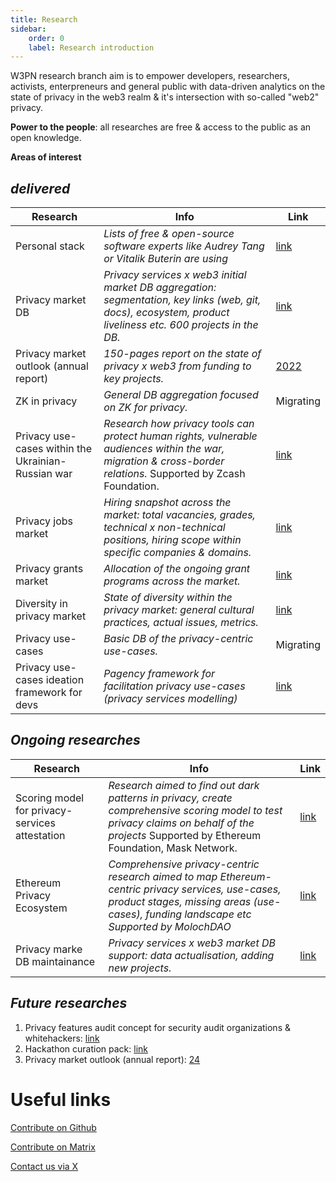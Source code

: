 ```yaml
---
title: Research
sidebar:
    order: 0
    label: Research introduction
---
```


W3PN research branch aim is to empower developers, researchers, activists, enterpreneurs and general public with data-driven analytics on the state of privacy in the web3 realm & it's intersection with so-called "web2" privacy. 

**Power to the people**: all researches are free & access to the public as an open knowledge.

**Areas of interest**

## _delivered_

| Research | Info | Link |
| ------------- | ------------- | ------------- |
| Personal stack | _Lists of free & open-source software experts like Audrey Tang or Vitalik Buterin are using_ |  [link](https://github.com/web3privacy/docs/blob/main/src/content/docs/research/personal-stack.md) |
| Privacy market DB | _Privacy services x web3 initial market DB aggregation: segmentation, key links (web, git, docs), ecosystem, product liveliness etc. 600 projects in the DB._ | [link](https://github.com/web3privacy/web3privacy) |
| Privacy market outlook (annual report) | _150-pages report on the state of privacy x web3 from funding to key projects._ | [2022](https://github.com/web3privacy/web3privacy/tree/main/Market%20overview) |
|  ZK in privacy | _General DB aggregation focused on ZK for privacy._ |  Migrating |
| Privacy use-cases within the Ukrainian-Russian war | _Research how privacy tools can protect human rights, vulnerable audiences within the war, migration & cross-border relations._ Supported by Zcash Foundation. | [link](https://forum.zcashcommunity.com/t/privacy-services-from-zcash-to-status-usage-within-the-ukrainian-russian-war-research/43940?u=aquietinvestor) |
| Privacy jobs market | _Hiring snapshot across the market: total vacancies, grades, technical x non-technical positions, hiring scope within specific companies & domains._ | [link](https://docs.google.com/spreadsheets/d/1dN6bIWyOh01Dl-y1iZh-1TASZxKUefD098BUALcnUb8/edit?usp=sharing) |
| Privacy grants market | _Allocation of the ongoing grant programs across the market._ | [link](https://docs.google.com/spreadsheets/d/1dN6bIWyOh01Dl-y1iZh-1TASZxKUefD098BUALcnUb8/edit?usp=sharing) |
| Diversity in privacy market | _State of diversity within the privacy market: general cultural practices, actual issues, metrics._ | [link](https://medium.com/@Svyazniy/diversity-in-the-web3-privacy-market-outlook-1a7ccefc872) |
| Privacy use-cases | _Basic DB of the privacy-centric use-cases._ | Migrating |
| Privacy use-cases ideation framework for devs | _Pagency framework for facilitation privacy use-cases (privacy services modelling)_ | [link](https://github.com/web3privacy/pagency) |

## _Ongoing researches_
| Research | Info | Link |
| ------------- | ------------- | ------------- |
| Scoring model for privacy-services attestation | _Research aimed to find out dark patterns in privacy, create comprehensive scoring model to test privacy claims on behalf of the projects_ Supported by Ethereum Foundation, Mask Network. | [link](https://github.com/web3privacy/explorer/blob/main/Research.md#scoring-model) |
| Ethereum Privacy Ecosystem | _Comprehensive privacy-centric research aimed to map Ethereum-centric privacy services, use-cases, product stages, missing areas (use-cases), funding landscape etc_ _Supported by MolochDAO_ | [link](https://docs.web3privacy.info/research/ethereum-privacy-ecosystem) |
| Privacy marke DB maintainance | _Privacy services x web3 market DB support: data actualisation, adding new projects._ | [link](https://github.com/web3privacy/web3privacy) |

## _Future researches_
1. Privacy features audit concept for security audit organizations & whitehackers: [link](https://github.com/orgs/web3privacy/projects/11/views/1?pane=issue&itemId=54620227)
2. Hackathon curation pack: [link](https://github.com/orgs/web3privacy/projects/11/views/1?pane=issue&itemId=54409761)
3. Privacy market outlook (annual report): [24](https://github.com/orgs/web3privacy/projects/11/views/1?pane=issue&itemId=54411368)

# Useful links
[Contribute on Github](https://github.com/orgs/web3privacy/projects/11/views/1)

[Contribute on Matrix](https://matrix.to/#/#web3privacy:matrix.org)

[Contact us via X](https://twitter.com/web3privacy)
